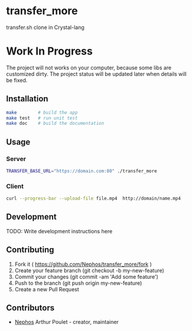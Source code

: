 # transfer_more

transfer.sh clone in Crystal-lang

# Work In Progress
The project will not works on your computer, because some libs are customized dirty.
The project status will be updated later when details will be fixed.

## Installation

```sh
make        # build the app
make test   # run unit test
make doc    # build the documentation
```



## Usage

### Server
```sh
TRANSFER_BASE_URL="https://domain.com:80" ./transfer_more
```

### Client
```sh
curl --progress-bar --upload-file file.mp4  http://domain/name.mp4
```


## Development

TODO: Write development instructions here

## Contributing

1. Fork it ( https://github.com/Nephos/transfer_more/fork )
2. Create your feature branch (git checkout -b my-new-feature)
3. Commit your changes (git commit -am 'Add some feature')
4. Push to the branch (git push origin my-new-feature)
5. Create a new Pull Request

## Contributors

- [Nephos](https://github.com/Nephos) Arthur Poulet - creator, maintainer
